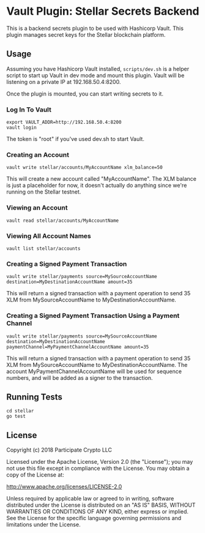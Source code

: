 # Vault Plugin: Stellar Secrets Backend

This is a backend secrets plugin to be used with Hashicorp Vault. This plugin manages secret keys for the Stellar blockchain platform.

## Usage

Assuming you have Hashicorp Vault installed, `scripts/dev.sh` is a helper script to start up Vault in dev mode and mount this plugin.
Vault will be listening on a private IP at 192.168.50.4:8200.

Once the plugin is mounted, you can start writing secrets to it.

### Log In To Vault

```
export VAULT_ADDR=http://192.168.50.4:8200
vault login
```


The token is "root" if you've used dev.sh to start Vault.

### Creating an Account

`vault write stellar/accounts/MyAccountName xlm_balance=50`

This will create a new account called "MyAccountName". The XLM balance is just a placeholder for now, 
it doesn't actually do anything since we're running on the Stellar testnet.

### Viewing an Account

`vault read stellar/accounts/MyAccountName`

### Viewing All Account Names

`vault list stellar/accounts`

### Creating a Signed Payment Transaction

`vault write stellar/payments source=MySourceAccountName destination=MyDestinationAccountName amount=35`

This will return a signed transaction with a payment operation to send 35 XLM from MySourceAccountName to MyDestinationAccountName.

### Creating a Signed Payment Transaction Using a Payment Channel

`vault write stellar/payments source=MySourceAccountName destination=MyDestinationAccountName paymentChannel=MyPaymentChannelAccountName amount=35`

This will return a signed transaction with a payment operation to send 35 XLM from MySourceAccountName to MyDestinationAccountName. 
The account MyPaymentChannelAccountName will be used for sequence numbers, and 
will be added as a signer to the transaction.

## Running Tests

```
cd stellar
go test
```


## License

Copyright (c) 2018 Participate Crypto LLC

Licensed under the Apache License, Version 2.0 (the "License");
you may not use this file except in compliance with the License.
You may obtain a copy of the License at:

http://www.apache.org/licenses/LICENSE-2.0

Unless required by applicable law or agreed to in writing, software
distributed under the License is distributed on an "AS IS" BASIS,
WITHOUT WARRANTIES OR CONDITIONS OF ANY KIND, either express or implied.
See the License for the specific language governing permissions and
limitations under the License.
